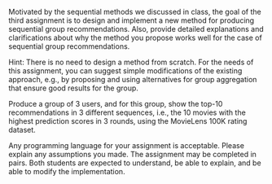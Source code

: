 Motivated by the sequential methods we discussed in class, the goal of the third
assignment is to design and implement a new method for producing sequential group
recommendations.
Also, provide detailed explanations and clarifications about why the
method you propose works well for the case of sequential group recommendations.

Hint: There is no need to design a method from scratch. For the needs of this assignment,
you can suggest simple modifications of the existing approach, e.g., by proposing and
using alternatives for group aggregation that ensure good results for the group.

Produce a group of 3 users, and for this group, show the top-10 recommendations in 3
different sequences, i.e., the 10 movies with the highest prediction scores in 3 rounds,
using the MovieLens 100K rating dataset.

Any programming language for your assignment is acceptable. Please explain any
assumptions you made.
The assignment may be completed in pairs. Both students are expected to understand,
be able to explain, and be able to modify the implementation.